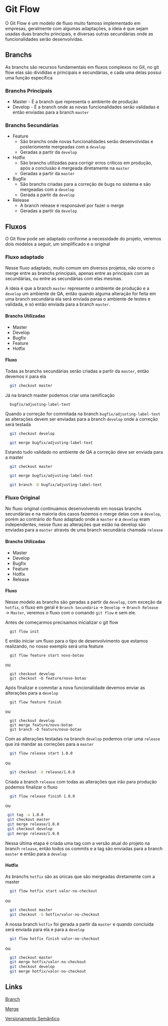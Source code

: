 # Git Flow
  O Git Flow é um modelo de fluxo muito famoso implementado em empresas, geralmente com algumas adaptações, a ideia é que sejam usadas duas branchs principais, e diversas outras secundárias onde as funcionalidades serão desenvolvidas.

## Branchs 
As branchs são recursos fundamentais em fluxos complexos no Git, no git flow elas são divididas e principais e secundárias, e cada uma delas possui uma função específica

### Branchs Principais
  * Master - É a branch que representa o ambiente de produção  
  * Develop - É a branch onde as novas funcionalidades serão validadas e então enviadas para a branch `master`

### Branchs Secundárias
  * Feature 
    * São branchs onde novas funcionalidades serão desenvolvidas e posteriomente mergeadas com a `develop`
    * Geradas a partir da `develop`
  * Hotfix 
    * São branchs utilizadas para corrigir erros críticos em produção, após a conclusão é mergeada diretamente na `master`
    * Geradas a partir da `master`
  * Bugfix 
    * São branchs criadas para a correção de bugs no sistema e são mergeadas com a `develop`
    * Gerada a partir da `develop`
  * Release 
    * A branch release é responsável por fazer o merge
    * Geradas a partir da `develop`

## Fluxos
  O Git flow pode ser adaptado conforme a necessidade do projeto, veremos dois modelos a seguir, um simplificado e o original

### Fluxo adaptado
  Nesse fluxo adaptado, muito comum em diversos projetos, não ocorre o merge entre as branchs principais, apenas entre as principais com as secundárias, ou entre as secundárias com elas mesmas.

  A ideia é que a branch `master` represente o ambiente de produção e a `develop` um ambiente de QA, então quando alguma alteração for feita em uma branch secundária ela será enviada paraa o ambiente de testes e validada, e só então enviada para a branch `master`.

  #### Branchs Utilizadas
  * Master
  * Develop
  * Bugfix
  * Feature
  * Hotfix

  #### Fluxo
  Todas as branchs secundárias serão criadas a partir da `master`, então devemos ir para ela
  ```sh
    git checkout master
  ```
  Já na branch master podemos criar uma ramificação 
  ```
    bugfix/adjusting-label-text
  ```
  Quando a correção for commitada na branch `bugfix/adjusting-label-text` as alterações devem ser enviadas para a branch `develop` onde a correção será testada
  ```sh
    git checkout develop
  ```
  ```sh
    git merge bugfix/adjusting-label-text
  ```
  Estando tudo validado no ambiente de QA a correção deve ser enviada para a master
  ```sh
    git checkout master
  ``` 
  ```sh
    git merge bugfix/adjusting-label-text
  ``` 
  ```sh
    git branch -D bugfix/adjusting-label-text
  ``` 

### Fluxo Original 
  No fluxo original continuamos desenvolvendo em nossas branchs secundárias e na maioria dos casos fazemos o merge delas com a `develop`, porém ao contrário do fluxo adaptado onde a `master` e a `develop` eram independentes, nesse fluxo as alterações que estão na develop são enviadas para a `master` através de uma branch secundária chamada `release`

  #### Branchs Utilizadas
  * Master
  * Develop
  * Bugfix
  * Feature
  * Hotfix
  * Release

  #### Fluxo
  Nesse modelo as branchs são geradas a partir da `develop`, com exceção da `hotfix`, o fluxo em geral é `Branch Secundária` &rarr; `Develop` &rarr; `Branch Release` &rarr; `Master`, veremos o fluxo com o comando `git flow` e sem ele.

  Antes de começarmos precisamos inicializar o git flow
  ```
    git flow init
  ```

  E então iniciar um fluxo para o tipo de desenvolvimento que estamos realizando, no nosso exemplo será uma feature
  ```
    git flow feature start novo-botao
  ```
  ou 
  ```
    git checkout develop
    git checkout -b feature/novo-botao
  ```
  Após finalizar e commitar a nova funcionalidade devemos enviar as alterações para a `develop`
  ```
    git flow feature finish
  ```
  ou 
  ```
    git checkout develop
    git merge feature/novo-botao
    git branch -D feature/novo-botao
  ```
  Com as alterações testadas na branch `develop` podemos criar uma `release` que irá mandar as correções para a `master`
  ```sh
    git flow release start 1.0.0
  ``` 
  ou 
  ```sh
    git checkout -b release/1.0.0
  ```
  Criada a branch `release` com todas as alterações que irão para produção podemos finalizar o fluxo
  ```sh
    git flow release finish 1.0.0
  ```
 ou
 ```sh
  git tag -a 1.0.0
  git checkout master
  git merge release/1.0.0
  git checkout develop
  git merge release/1.0.0
 ```

Nessa última etapa é criada uma tag com a versão atual do projeto na branch `release`, então todos os commits e a tag são enviadas para a branch `master` e então para a `develop`

#### Hotfix
  As branchs `hotfix` são as únicas que são mergeadas diretamente com a master
  ```sh
    git flow hotfix start valor-no-checkout
  ```
  ou 
  ```sh
    git checkout master
    git checkout -b hotfix/valor-no-checkout
  ```
  A nossa branch `hotfix` foi gerada a partir da `master` e quando concluída será enviada para ela e para a `develop`
  ```sh
    git flow hotfix finish valor-no-checkout
  ```
  ou 
  ```sh
    git checkout master
    git merge hotfix/valor-no-checkout
    git checkout develop
    git merge hotfix/valor-no-checkout
  ```
  
## Links
[Branch](ramificacoes/01_branchs.md)

[Merge](ramificacoes/02_Merge.md)

[Versionamento Semântico](https://semver.org/lang/pt-BR/)

